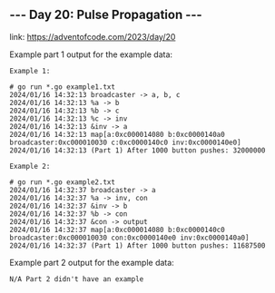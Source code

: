 ## --- Day 20: Pulse Propagation ---

link: https://adventofcode.com/2023/day/20

Example part 1 output for the example data:
```
Example 1:

# go run *.go example1.txt
2024/01/16 14:32:13 broadcaster -> a, b, c
2024/01/16 14:32:13 %a -> b
2024/01/16 14:32:13 %b -> c
2024/01/16 14:32:13 %c -> inv
2024/01/16 14:32:13 &inv -> a
2024/01/16 14:32:13 map[a:0xc000014080 b:0xc0000140a0 broadcaster:0xc000010030 c:0xc0000140c0 inv:0xc0000140e0]
2024/01/16 14:32:13 (Part 1) After 1000 button pushes: 32000000

Example 2:

# go run *.go example2.txt
2024/01/16 14:32:37 broadcaster -> a
2024/01/16 14:32:37 %a -> inv, con
2024/01/16 14:32:37 &inv -> b
2024/01/16 14:32:37 %b -> con
2024/01/16 14:32:37 &con -> output
2024/01/16 14:32:37 map[a:0xc000014080 b:0xc0000140c0 broadcaster:0xc000010030 con:0xc0000140e0 inv:0xc0000140a0]
2024/01/16 14:32:37 (Part 1) After 1000 button pushes: 11687500
```

Example part 2 output for the example data:
```
N/A Part 2 didn't have an example
```